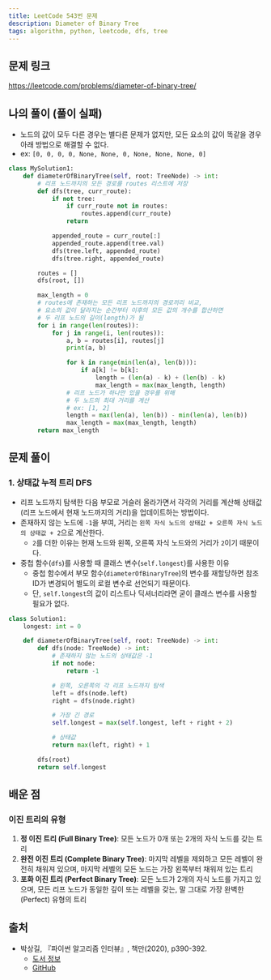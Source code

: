 ```yaml
---
title: LeetCode 543번 문제
description: Diameter of Binary Tree
tags: algorithm, python, leetcode, dfs, tree
---
```


## 문제 링크

https://leetcode.com/problems/diameter-of-binary-tree/

## 나의 풀이 (풀이 실패)

- 노드의 값이 모두 다른 경우는 별다른 문제가 없지만, 모든 요소의 값이 똑같을 경우 아래 방법으로 해결할 수 없다.
- ex: `[0, 0, 0, 0, None, None, 0, None, None, None, 0]`

```python
class MySolution1:
    def diameterOfBinaryTree(self, root: TreeNode) -> int:
        # 리프 노드까지의 모든 경로를 routes 리스트에 저장
        def dfs(tree, curr_route):
            if not tree:
                if curr_route not in routes:
                    routes.append(curr_route)
                return

            appended_route = curr_route[:]
            appended_route.append(tree.val)
            dfs(tree.left, appended_route)
            dfs(tree.right, appended_route)

        routes = []
        dfs(root, [])

        max_length = 0
        # routes에 존재하는 모든 리프 노드까지의 경로끼리 비교,
        # 요소의 값이 달라지는 순간부터 이후의 모든 값의 개수를 합산하면
        # 두 리프 노드의 길이(length)가 됨
        for i in range(len(routes)):
            for j in range(i, len(routes)):
                a, b = routes[i], routes[j]
                print(a, b)

                for k in range(min(len(a), len(b))):
                    if a[k] != b[k]:
                        length = (len(a) - k) + (len(b) - k)
                        max_length = max(max_length, length)
                # 리프 노드가 하나만 있을 경우를 위해
                # 두 노드의 최대 거리를 계산
                # ex: [1, 2]
                length = max(len(a), len(b)) - min(len(a), len(b))
                max_length = max(max_length, length)
        return max_length
```

## 문제 풀이

### 1. 상태값 누적 트리 DFS

- 리프 노드까지 탐색한 다음 부모로 거슬러 올라가면서 각각의 거리를 계산해 상태값(리프 노드에서 현재 노드까지의 거리)을 업데이트하는 방법이다.
- 존재하지 않는 노드에 `-1`을 부여, 거리는 `왼쪽 자식 노드의 상태값 + 오른쪽 자식 노드의 상태값 + 2`으로 계산한다.
  - `2`를 더한 이유는 현재 노드와 왼쪽, 오른쪽 자식 노드와의 거리가 `2`이기 때문이다.
- 중첩 함수(`dfs`)를 사용할 때 클래스 변수(`self.longest`)를 사용한 이유
  - 중첩 함수에서 부모 함수(`diameterOfBinaryTree`)의 변수를 재할당하면 참조 ID가 변경되어 별도의 로컬 변수로 선언되기 때문이다.
  - 단, `self.longest`의 값이 리스트나 딕셔너리라면 굳이 클래스 변수를 사용할 필요가 없다.

```python
class Solution1:
    longest: int = 0

    def diameterOfBinaryTree(self, root: TreeNode) -> int:
        def dfs(node: TreeNode) -> int:
            # 존재하지 않는 노드의 상태값은 -1
            if not node:
                return -1

            # 왼쪽, 오른쪽의 각 리프 노드까지 탐색
            left = dfs(node.left)
            right = dfs(node.right)

            # 가장 긴 경로
            self.longest = max(self.longest, left + right + 2)

            # 상태값
            return max(left, right) + 1

        dfs(root)
        return self.longest
```

## 배운 점

### 이진 트리의 유형

1. **정 이진 트리 (Full Binary Tree)**: 모든 노드가 0개 또는 2개의 자식 노드를 갖는 트리
2. **완전 이진 트리 (Complete Binary Tree)**: 마지막 레벨을 제외하고 모든 레벨이 완전히 채워져 있으며, 마지막 레벨의 모든 노드는 가장 왼쪽부터 채워져 있는 트리
3. **포화 이진 트리 (Perfect Binary Tree)**: 모든 노드가 2개의 자식 노드를 가지고 있으며, 모든 리프 노드가 동일한 깊이 또는 레벨을 갖는, 말 그대로 가장 완벽한(Perfect) 유형의 트리

## 출처

- 박상길, 『파이썬 알고리즘 인터뷰』, 책만(2020), p390-392.
  - [도서 정보](https://www.onlybook.co.kr/entry/algorithm-interview)
  - [GitHub](https://github.com/onlybooks/algorithm-interview)
